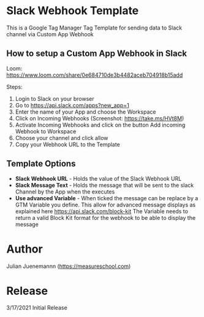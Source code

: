 # Slack Webhook Template
This is a Google Tag Manager Tag Template for sending data to Slack channel via Custom App Webhook

## How to setup a Custom App Webhook in Slack

Loom: https://www.loom.com/share/0e684710de3b4482aceb704918b15add

Steps:
1. Login to Slack on your browser
2. Go to https://api.slack.com/apps?new_app=1 
2. Enter the name of your App and choose the Workspace
3. Click on Incoming Webhooks (Screenshot: https://take.ms/HVt8M)
4. Activate Incoming Webhooks and click on the button Add incoming Webhook to Workspace
5. Choose your channel and click allow
5. Copy your Webhook URL to the Template

## Template Options

* **Slack Webhook URL** - Holds the value of the Slack Webhook URL
* **Slack Message Text** - Holds the message that will be sent to the slack Channel by the App when the executes
* **Use advanced Variable** - When ticked the message can be replace by a GTM Variable you define. This allow for advanced message displays as explained here https://api.slack.com/block-kit The Variable needs to return a valid Block Kit format for the webhook to be able to display the message

# Author
Julian Juenemannn (https://measureschool.com)

# Release
3/17/2021 Initial Release

